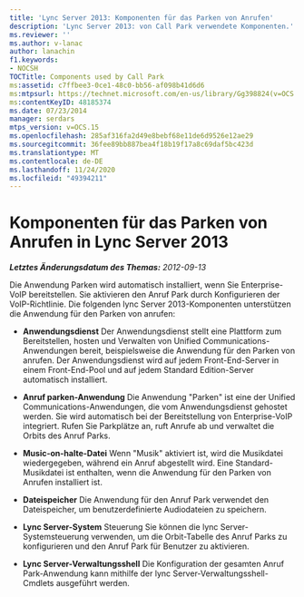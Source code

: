 ```yaml
---
title: 'Lync Server 2013: Komponenten für das Parken von Anrufen'
description: 'Lync Server 2013: von Call Park verwendete Komponenten.'
ms.reviewer: ''
ms.author: v-lanac
author: lanachin
f1.keywords:
- NOCSH
TOCTitle: Components used by Call Park
ms:assetid: c7ffbee3-0ce1-48c0-bb56-af098b41d6d6
ms:mtpsurl: https://technet.microsoft.com/en-us/library/Gg398824(v=OCS.15)
ms:contentKeyID: 48185374
ms.date: 07/23/2014
manager: serdars
mtps_version: v=OCS.15
ms.openlocfilehash: 285af316fa2d49e8bebf68e11de6d9526e12ae29
ms.sourcegitcommit: 36fee89bb887bea4f18b19f17a8c69daf5bc423d
ms.translationtype: MT
ms.contentlocale: de-DE
ms.lasthandoff: 11/24/2020
ms.locfileid: "49394211"
---
```

# <a name="components-used-by-call-park-in-lync-server-2013"></a>Komponenten für das Parken von Anrufen in Lync Server 2013

<div data-xmlns="http://www.w3.org/1999/xhtml">

<div class="topic" data-xmlns="http://www.w3.org/1999/xhtml" data-msxsl="urn:schemas-microsoft-com:xslt" data-cs="https://msdn.microsoft.com/">

<div data-asp="https://msdn2.microsoft.com/asp">



</div>

<div id="mainSection">

<div id="mainBody">

<span> </span>

_**Letztes Änderungsdatum des Themas:** 2012-09-13_

Die Anwendung Parken wird automatisch installiert, wenn Sie Enterprise-VoIP bereitstellen. Sie aktivieren den Anruf Park durch Konfigurieren der VoIP-Richtlinie. Die folgenden lync Server 2013-Komponenten unterstützen die Anwendung für den Parken von anrufen:

  - **Anwendungsdienst**   Der Anwendungsdienst stellt eine Plattform zum Bereitstellen, hosten und Verwalten von Unified Communications-Anwendungen bereit, beispielsweise die Anwendung für den Parken von anrufen. Der Anwendungsdienst wird auf jedem Front-End-Server in einem Front-End-Pool und auf jedem Standard Edition-Server automatisch installiert.

  - **Anruf parken-Anwendung**   Die Anwendung "Parken" ist eine der Unified Communications-Anwendungen, die vom Anwendungsdienst gehostet werden. Sie wird automatisch bei der Bereitstellung von Enterprise-VoIP integriert. Rufen Sie Parkplätze an, ruft Anrufe ab und verwaltet die Orbits des Anruf Parks.

  - **Music-on-halte-Datei**   Wenn "Musik" aktiviert ist, wird die Musikdatei wiedergegeben, während ein Anruf abgestellt wird. Eine Standard-Musikdatei ist enthalten, wenn die Anwendung für den Parken von Anrufen installiert ist.

  - **Dateispeicher**   Die Anwendung für den Anruf Park verwendet den Dateispeicher, um benutzerdefinierte Audiodateien zu speichern.

  - **Lync Server-System**   Steuerung   Sie können die lync Server-Systemsteuerung verwenden, um die Orbit-Tabelle des Anruf Parks zu konfigurieren und den Anruf Park für Benutzer zu aktivieren.

  - **Lync Server-Verwaltungsshell**   Die Konfiguration der gesamten Anruf Park-Anwendung kann mithilfe der lync Server-Verwaltungsshell-Cmdlets ausgeführt werden.

</div>

<span> </span>

</div>

</div>

</div>

